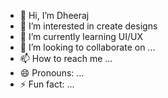 - 👋 Hi, I’m Dheeraj
- 👀 I’m interested in create designs
- 🌱 I’m currently learning UI/UX
- 💞️ I’m looking to collaborate on ...
- 📫 How to reach me ...
- 😄 Pronouns: ...
- ⚡ Fun fact: ...

<!---
Dhee-raj-pal/Dhee-raj-pal is a ✨ special ✨ repository because its `README.md` (this file) appears on your GitHub profile.
You can click the Preview link to take a look at your changes.
--->
